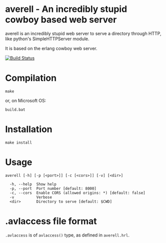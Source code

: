 averell - An incredibly stupid cowboy based web server
======================================================

averell is an incredibly stupid web server to serve a directory through HTTP, like
python's SimpleHTTPServer module.

It is based on the erlang cowboy web server.

[![Build Status](https://travis-ci.org/jeanparpaillon/averell.svg)](https://travis-ci.org/jeanparpaillon/averell)

# Compilation

```
make
```

or, on Microsoft OS:

```
build.bat
```

# Installation

```
make install
```

# Usage

```
averell [-h] [-p [<port>]] [-c [<cors>]] [-v] [<dir>]

  -h, --help  Show help
  -p, --port  Port number [default: 8000]
  -c, --cors  Enable CORS (allowed origins: *) [default: false]
  -v          Verbose
  <dir>       Directory to serve [default: $CWD]
```

# .avlaccess file format

`.avlaccess` is of `avlaccess()` type, as defined in `averell.hrl`.
